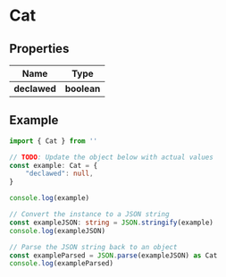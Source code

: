 
# Cat


## Properties

Name | Type
------------ | -------------
**declawed** | **boolean**

## Example

```typescript
import { Cat } from ''

// TODO: Update the object below with actual values
const example: Cat = {
    "declawed": null,
}

console.log(example)

// Convert the instance to a JSON string
const exampleJSON: string = JSON.stringify(example)
console.log(exampleJSON)

// Parse the JSON string back to an object
const exampleParsed = JSON.parse(exampleJSON) as Cat
console.log(exampleParsed)
```


